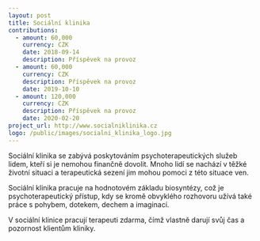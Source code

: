```yaml
---
layout: post
title: Sociální klinika
contributions:
  - amount: 60,000
    currency: CZK
    date: 2018-09-14
    description: Příspěvek na provoz
  - amount: 60,000
    currency: CZK
    description: Příspěvek na provoz
    date: 2019-10-10
  - amount: 120,000
    currency: CZK
    description: Příspěvek na provoz
    date: 2020-02-20
project_url: http://www.socialniklinika.cz
logo: /public/images/socialni_klinika_logo.jpg
---
```


Sociální klinika se zabývá poskytováním psychoterapeutických služeb lidem, kteří si je nemohou finančně dovolit. Mnoho lidí se nachází v těžké životní situaci a terapeutická sezení jim mohou pomoci z této situace ven.

Sociální klinika pracuje na hodnotovém základu biosyntézy, což je psychoterapeutický přístup, kdy se kromě obvyklého rozhovoru užívá také práce s pohybem, dotekem, dechem a imaginací.

V sociální klinice pracují terapeuti zdarma, čímž vlastně darují svůj čas a pozornost klientům kliniky.  
